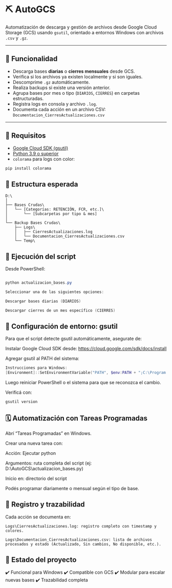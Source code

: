 # ⛏ AutoGCS

Automatización de descarga y gestión de archivos desde Google Cloud Storage (GCS) usando `gsutil`, orientado a entornos Windows con archivos `.csv` y `.gz`.

---

## 📌 Funcionalidad

- Descarga bases **diarias** o **cierres mensuales** desde GCS.
- Verifica si los archivos ya existen localmente y si son iguales.
- Descomprime `.gz` automáticamente.
- Realiza backups si existe una versión anterior.
- Agrupa bases por mes o tipo (`DIARIOS`, `CIERRES`) en carpetas estructuradas.
- Registra logs en consola y archivo `.log`.
- Documenta cada acción en un archivo CSV:  
  `Documentacion_CierresActualizaciones.csv`

---

## 🧰 Requisitos

- [Google Cloud SDK (gsutil)](https://dl.google.com/dl/cloudsdk/channels/rapid/GoogleCloudSDKInstaller.exe?hl=es-419)
- [Python 3.9 o superior](https://www.python.org/ftp/python/3.13.7/python-3.13.7-amd64.exe)
- `colorama` para logs con color:

```powershell
pip install colorama
```

##  📁 Estructura esperada
```Estructura
D:\
│
├── Bases Crudas\
│   └── [Categorías: RETENCIÓN, FCR, etc.]\
│       └── [Subcarpetas por tipo & mes]
│
└── Backup Bases Crudas\
    ├── Logs\
    │   ├── CierresActualizaciones.log
    │   └── Documentacion_CierresActualizaciones.csv
    └── Temp\
```
## 🚀 Ejecución del script

Desde PowerShell:

```PowerShell

python actualizacion_bases.py

Seleccionar una de las siguientes opciones:

Descargar bases diarias (DIARIOS)

Descargar cierres de un mes específico (CIERRES)
```

## 🔐 Configuración de entorno: gsutil

Para que el script detecte gsutil automáticamente, asegurate de:

Instalar Google Cloud SDK desde: https://cloud.google.com/sdk/docs/install

Agregar gsutil al PATH del sistema:
```PowerShell
Instrucciones para Windows:
[Environment]::SetEnvironmentVariable("PATH", $env:PATH + ";C:\Program Files\Google\Cloud SDK\google-cloud-sdk\bin", [EnvironmentVariableTarget]::Machine)
```

Luego reiniciar PowerShell o el sistema para que se reconozca el cambio.

Verificá con:
```PowerShell
gsutil version
```
## 🗓️ Automatización con Tareas Programadas

Abrí “Tareas Programadas” en Windows.

Crear una nueva tarea con:

Acción: Ejecutar python

Argumentos: ruta completa del script (ej: D:\AutoGCS\actualizacion_bases.py)

Inicio en: directorio del script

Podés programar diariamente o mensual según el tipo de base.

## 🧾 Registro y trazabilidad

Cada acción se documenta en:
```
Logs\CierresActualizaciones.log: registro completo con timestamp y colores.

Logs\Documentacion_CierresActualizaciones.csv: lista de archivos procesados y estado (Actualizado, Sin cambios, No disponible, etc.).
```
## 🧪 Estado del proyecto

✔️ Funcional para Windows
✔️ Compatible con GCS
✔️ Modular para escalar nuevas bases
✔️ Trazabilidad completa

